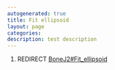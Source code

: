 ```yaml
---
autogenerated: true
title: Fit ellipsoid
layout: page
categories: 
description: test description
---
```


1.  REDIRECT [BoneJ2\#Fit\_ellipsoid](BoneJ2#Fit_ellipsoid)
